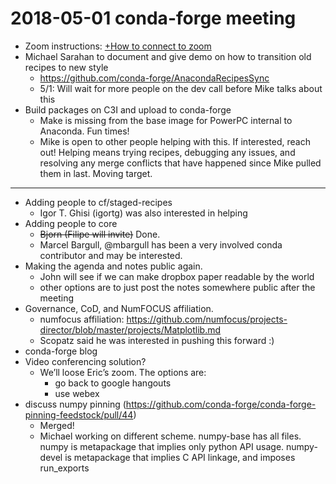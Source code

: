# 2018-05-01 conda-forge meeting

- Zoom instructions: [+How to connect to zoom](https://paper.dropbox.com/doc/How-to-connect-to-zoom-odl94oveHyiRv6UqTtZE5)
- Michael Sarahan to document and give demo on how to transition old recipes to new style
  - https://github.com/conda-forge/AnacondaRecipesSync
  - 5/1: Will wait for more people on the dev call before Mike talks about this
- Build packages on C3I and upload to conda-forge
  - Make is missing from the base image for PowerPC internal to Anaconda. Fun times!
  - Mike is open to other people helping with this.  If interested, reach out!  Helping means trying recipes, debugging any issues, and resolving any merge conflicts that have happened since Mike pulled them in last.  Moving target.

---
- Adding people to cf/staged-recipes
  - Igor T. Ghisi (igortg) was also interested in helping
- Adding people to core
  - ~~Bjorn (Filipe will invite)~~ Done.
  - Marcel Bargull, @mbargull has been a very involved conda contributor and may be interested.
- Making the agenda and notes public again.
  - John will see if we can make dropbox paper readable by the world
  - other options are to just post the notes somewhere public after the meeting
- Governance, CoD, and NumFOCUS affiliation.
  - numfocus affiliation: https://github.com/numfocus/projects-director/blob/master/projects/Matplotlib.md
  - Scopatz said he was interested in pushing this forward :)
- conda-forge blog
- Video conferencing solution?
  - We’ll loose Eric’s zoom. The options are:
    - go back to google hangouts
    - use webex
- discuss numpy pinning (https://github.com/conda-forge/conda-forge-pinning-feedstock/pull/44)
  - Merged!
  - Michael working on different scheme.  numpy-base has all files.  numpy is metapackage that implies only python API usage.  numpy-devel is metapackage that implies C API linkage, and imposes run_exports
